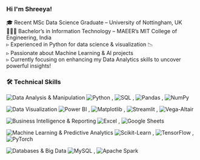 

### Hi I'm Shreeya!

🎓 Recent MSc Data Science Graduate – University of Nottingham, UK <br/>
👩🏻‍🎓 Bachelor’s in Information Technology – MAEER’s MIT College of Engineering, India <br/>
▹ Experienced in Python for data science & visualization 📉 <br/>
▹ Passionate about Machine Learning & AI projects <br/>
▹ Currently focusing on enhancing my Data Analytics skills to uncover powerful insights! <br/>

### 🛠️ Technical Skills  

![Data Analysis & Manipulation](https://img.shields.io/badge/Data%20Analysis%20&%20Manipulation-13231b?style=for-the-badge&logoColor=white)  ![Python](https://img.shields.io/badge/-Python-black?logo=python&logoColor=white) ,  ![SQL](https://img.shields.io/badge/-SQL-black?logo=mysql&logoColor=white) ,  ![Pandas](https://img.shields.io/badge/-Pandas-black?logo=pandas&logoColor=white) ,  ![NumPy](https://img.shields.io/badge/-NumPy-black?logo=numpy&logoColor=white)  

![Data Visualization](https://img.shields.io/badge/Data%20Visualization-13231b?style=for-the-badge&logoColor=white)  ![Power BI](https://img.shields.io/badge/-Power%20BI-black?logo=powerbi&logoColor=white) ,  ![Matplotlib](https://img.shields.io/badge/-Matplotlib-black?logo=plotly&logoColor=white) , ![Streamlit](https://img.shields.io/badge/-Streamlit-black?logo=streamlit&logoColor=white) , ![Vega-Altair](https://img.shields.io/badge/-Vega%20Altair-black?logo=vega&logoColor=white)  

![Business Intelligence & Reporting](https://img.shields.io/badge/Business%20Intelligence%20&%20Reporting-13231b?style=for-the-badge&logoColor=white)  ![Excel](https://img.shields.io/badge/-Excel-black?logo=microsoftexcel&logoColor=white) , ![Google Sheets](https://img.shields.io/badge/-Google%20Sheets-black?logo=googlesheets&logoColor=white)  

![Machine Learning & Predictive Analytics](https://img.shields.io/badge/Machine%20Learning%20&%20Predictive%20Analytics-13231b?style=for-the-badge&logoColor=white) ![Scikit-Learn](https://img.shields.io/badge/-Scikit--Learn-black?logo=scikitlearn&logoColor=white) , ![TensorFlow](https://img.shields.io/badge/-TensorFlow-black?logo=tensorflow&logoColor=white) , ![PyTorch](https://img.shields.io/badge/-PyTorch-black?logo=pytorch&logoColor=white)  


![Databases & Big Data](https://img.shields.io/badge/Databases%20&%20Big%20Data-13231b?style=for-the-badge&logoColor=white)  ![MySQL](https://img.shields.io/badge/-MySQL-black?logo=mysql&logoColor=white) , ![Apache Spark](https://img.shields.io/badge/-Apache%20Spark-black?logo=apachespark&logoColor=white)  




